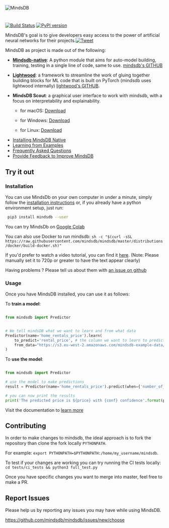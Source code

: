 
![MindsDB](https://raw.githubusercontent.com/mindsdb/mindsdb/master/assets/logo_gh.png "MindsDB")
#

[![Build Status](https://travis-ci.org/mindsdb/mindsdb.svg?branch=master)](https://travis-ci.org/mindsdb/mindsdb)
[![PyPI version](https://badge.fury.io/py/MindsDB.svg)](https://badge.fury.io/py/MindsDB)


MindsDB's goal is to give developers easy access to the power of artificial neural networks for their projects.[![Tweet](https://img.shields.io/twitter/url/http/shields.io.svg?style=social)](https://twitter.com/intent/tweet?text=Machine%20Learning%20in%20one%20line%20of%20code%21&url=https://www.mindsdb.com&via=mindsdb&hashtags=ai,ml,machine_learning,neural_networks)

MindsDB as project is made out of the following:


- **[Mindsdb-native](https://github.com/mindsdb/mindsdb/)**: A python module that aims for auto-model building, training, testing in a single line of code, same to use. [mindsdb's GITHUB](https://github.com/mindsdb/mindsdb/)

- **[Lightwood](https://github.com/mindsdb/lightwood/)**: a framework to streamline the work of gluing together building blocks for ML code that is built on PyTorch (mindsdb uses lightwood internally) [lightwood's GITHUB](https://github.com/mindsdb/lightwood/).

- **MindsDB Scout**: a graphical user interface to work with mindsdb, with a focus on interpretability and explainability.

  - for macOS: [Download](https://mindsdb-installer.s3-us-west-2.amazonaws.com/MindsDB-0.1.6.dmg)

  - for Windows:  [Download](https://mindsdb-installer.s3-us-west-2.amazonaws.com/MindsDB-Setup-0.1.6-64bit.exe)

  - for Linux: [Download](https://mindsdb-installer.s3-us-west-2.amazonaws.com/MindsDB-0.1.6.AppImage)
  
  
* [Installing MindsDB Native](https://mindsdb.github.io/mindsdb/docs/installing-mindsdb)
* [Learning from Examples](https://mindsdb.github.io/mindsdb/docs/basic-mindsdb)
* [Frequently Asked Questions](https://mindsdb.github.io/mindsdb/docs/faq)
* [Provide Feedback to Improve MindsDB](https://mindsdb.typeform.com/to/c3CEtj)


## Try it out

### Installation

You can use MindsDb on your own computer in under a minute, simply follow the [installation instructions](https://mindsdb.github.io/mindsdb/docs/installing-mindsdb) or, if you already have a python environment setup, just run:

```bash
 pip3 install mindsdb --user
```

You can try MindsDb on [Google Colab](https://colab.research.google.com/drive/1qsIkMeAQFE-MOEANd1c6KMyT44OnycSb)

You can also use Docker to run mindsdb: `sh -c "$(curl -sSL https://raw.githubusercontent.com/mindsdb/mindsdb/master/distributions/docker/build-docker.sh)"`

If you'd prefer to watch a video tutorial, you can find it [here](https://www.youtube.com/watch?v=a49CvkoOdfY). (Note: Please manually set it to 720p or greater to have the text appear clearly)

Having problems ? Please tell us about them with [an issue on github](https://github.com/mindsdb/mindsdb/issues/new/choose)

### Usage

Once you have MindsDB installed, you can use it as follows:

To **train a model**:

```python

from mindsdb import Predictor


# We tell mindsDB what we want to learn and from what data
Predictor(name='home_rentals_price').learn(
    to_predict='rental_price', # the column we want to learn to predict given all the data in the file
    from_data="https://s3.eu-west-2.amazonaws.com/mindsdb-example-data/home_rentals.csv" # the path to the file where we can learn from, (note: can be url)
)

```


To **use the model**:

```python

from mindsdb import Predictor

# use the model to make predictions
result = Predictor(name='home_rentals_price').predict(when={'number_of_rooms': 2,'number_of_bathrooms':1, 'sqft': 1190})

# you can now print the results
print('The predicted price is ${price} with {conf} confidence'.format(price=result[0]['rental_price'], conf=result[0]['rental_price_confidence']))

```

Visit the documentation to [learn more](https://mindsdb.github.io/mindsdb/docs/basic-mindsdb)

## Contributing

In order to make changes to mindsdb, the ideal approach is to fork the repository than clone the fork locally `PYTHONPATH`.

For example: `export PYTHONPATH=$PYTHONPATH:/home/my_username/mindsdb`.

To test if your changes are working you can try running the CI tests locally: `cd tests/ci_tests && python3 full_test.py`

Once you have specific changes you want to merge into master, feel free to make a PR.

## Report Issues

Please help us by reporting any issues you may have while using MindsDB.

https://github.com/mindsdb/mindsdb/issues/new/choose
